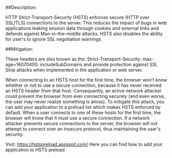 ##Description:

HTTP Strict-Transport-Security (HSTS) enforces secure (HTTP over SSL/TLS) connections to
the server. This reduces the impact of bugs in web applications leaking session data through
cookies and external links and defends against Man-in-the-middle attacks. HSTS also
disables the ability for user's to ignore SSL negotiation warnings

##Mitigation:

These headers are also known as the: Strict-Transport-Security: max-age=16070400:
includeSubDomains and provide protection against SSL Strip attacks when implemented in the
application or web server.

When connecting to an HSTS host for the first time, the browser won't know whether or not
to use a secure connection, because it has never received an HSTS header from that host.
Consequently, an active network attacker could prevent the browser from ever connecting
securely (and even worse, the user may never realize something is amiss). To mitigate
this attack, you can add your application to a preload list which makes HSTS enforced by default.
When a user connects to one of these hosts for the first time, the browser will know that
it must use a secure connection. If a network attacker prevents secure connections to the
server, the browser will not attempt to connect over an insecure protocol, thus
maintaining the user's security.

Visit:
    https://hstspreload.appspot.com/
Here you can find how to add your application to HSTS preload
